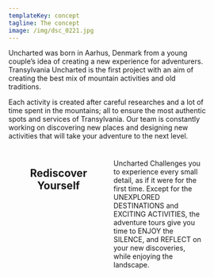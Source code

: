 ```yaml
---
templateKey: concept
tagline: The concept
image: /img/dsc_0221.jpg
---
```

Uncharted was born in Aarhus, Denmark from a young couple’s idea of creating a new experience for adventurers. Transylvania Uncharted is the first project with an aim of creating the best mix of mountain activities and old traditions. 

Each activity is created after careful researches and a lot of time spent in the mountains; all to ensure the most authentic spots and services of Transylvania. Our team is constantly working on discovering new places and designing new activities that will take your adventure to the next level.

<style>
* {
    box-sizing: border-box;
}

/* Create two equal columns that floats next to each other */
.column {
    float: left;
    width: 50%;
    padding: 10px;
    height: 300px; /* Should be removed. Only for demonstration */
}

/* Clear floats after the columns */
.row:after {
    content: "";
    display: table;
    clear: both;
}

(max-width: 600px) {
    .column {
        width: 100%;
    }
}
</style>
<div class="row">
  <div class="column left" >
    <center><h2>Rediscover Yourself</h2></center>
  </div>
  <div class="column right" >
    <p>Uncharted Challenges you to experience every small detail, as if it were for the first time. Except for the UNEXPLORED DESTINATIONS and EXCITING ACTIVITIES, the adventure tours give you time to ENJOY the SILENCE, and REFLECT on your new discoveries, while enjoying the landscape.  </p>
  </div>
</div>
